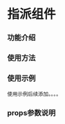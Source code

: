 # 指派组件 #


### 功能介绍 ### 


   
  

### 使用方法 ###

     


### 使用示例 ###
    使用示例后续添加。。。。





### props参数说明 ###

     